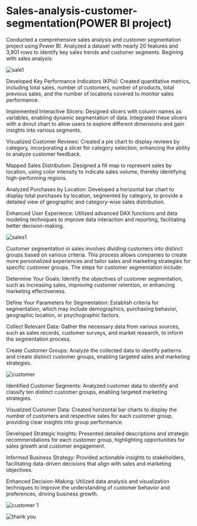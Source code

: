 # Sales-analysis-customer-segmentation(POWER BI project)

Conducted a comprehensive sales analysis and customer segmentation project using Power BI.
Analyzed a dataset with nearly 20 features and 3,901 rows to identify key sales trends and customer segments.
Begining with sales analysis:

![sale1](https://github.com/user-attachments/assets/ab9501f3-5ca4-46f8-a923-d925a915f647)

Developed Key Performance Indicators (KPIs): Created quantitative metrics, including total sales, number of customers, number of products, total previous sales, and the number of locations covered to monitor sales performance.

Implemented Interactive Slicers: Designed slicers with column names as variables, enabling dynamic segmentation of data. Integrated these slicers with a donut chart to allow users to explore different dimensions and gain insights into various segments.

Visualized Customer Reviews: Created a pie chart to display reviews by category, incorporating a slicer for category selection, enhancing the ability to analyze customer feedback.

Mapped Sales Distribution: Designed a fill map to represent sales by location, using color intensity to indicate sales volume, thereby identifying high-performing regions.

Analyzed Purchases by Location: Developed a horizontal bar chart to display total purchases by location, segmented by category, to provide a detailed view of geographic and category-wise sales distribution.

Enhanced User Experience: Utilized advanced DAX functions and data modeling techniques to improve data interaction and reporting, facilitating better decision-making.

![sales1](https://github.com/user-attachments/assets/aeb31f75-ca11-49ed-be3d-3deb057f4247)

Customer segmentation in sales involves dividing customers into distinct groups based on various criteria. This process allows companies to create more personalized experiences and tailor sales and marketing strategies for specific customer groups. The steps for customer segmentation include:

Determine Your Goals: Identify the objectives of customer segmentation, such as increasing sales, improving customer retention, or enhancing marketing effectiveness.

Define Your Parameters for Segmentation: Establish criteria for segmentation, which may include demographics, purchasing behavior, geographic location, or psychographic factors.

Collect Relevant Data: Gather the necessary data from various sources, such as sales records, customer surveys, and market research, to inform the segmentation process.

Create Customer Groups: Analyze the collected data to identify patterns and create distinct customer groups, enabling targeted sales and marketing strategies.

![customer](https://github.com/user-attachments/assets/7c9c91c8-4bfe-4488-9b52-e4a1f400580b)

Identified Customer Segments: Analyzed customer data to identify and classify ten distinct customer groups, enabling targeted marketing strategies.

Visualized Customer Data: Created horizontal bar charts to display the number of customers and respective sales for each customer group, providing clear insights into group performance.

Developed Strategic Insights: Presented detailed descriptions and strategic recommendations for each customer group, highlighting opportunities for sales growth and customer engagement.

Informed Business Strategy: Provided actionable insights to stakeholders, facilitating data-driven decisions that align with sales and marketing objectives.

Enhanced Decision-Making: Utilized data analysis and visualization techniques to improve the understanding of customer behavior and preferences, driving business growth.

![customer 1](https://github.com/user-attachments/assets/e71de3eb-3f55-406d-9c7f-472226608c0d)

![thank you](https://github.com/user-attachments/assets/abed812b-8853-4db6-9245-27c4f14f8bc2)




